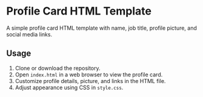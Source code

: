 # Profile Card HTML Template

A simple profile card HTML template with name, job title, profile picture, and social media links.

## Usage

1. Clone or download the repository.
2. Open `index.html` in a web browser to view the profile card.
3. Customize profile details, picture, and links in the HTML file.
4. Adjust appearance using CSS in `style.css`.
